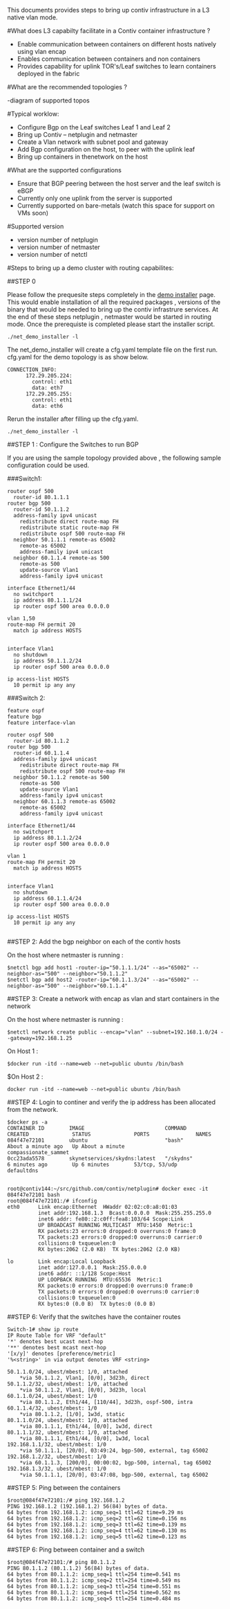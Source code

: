This documents provides steps to bring up contiv infrastructure in a L3 native vlan mode. 

#What does L3 capabilty facilitate in a Contiv container infrastructure ?

-  Enable communication between containers on different hosts natively using vlan encap 
-  Enables communication between containers and non containers 
-  Provides capability for uplink TOR's/Leaf switches to learn containers deployed in the fabric

#What are the recommended topologies ?

-diagram of supported topos


#Typical worklow:
- Configure Bgp on the Leaf switches Leaf 1 and Leaf 2 
- Bring up Contiv – netplugin and netmaster
- Create a Vlan network with subnet pool and gateway
- Add Bgp configuration on the host, to peer with the uplink leaf
- Bring up containers in thenetwork on the host

#What are the supported configurations

- Ensure that BGP peering between the host server and the leaf switch is eBGP
- Currently only one uplink from the server is supported
- Currently supported on bare-metals (watch this space for support on VMs soon)

#Supported version
 
- version number of netplugin 
- version number of netmaster
- version number of netctl

#Steps to bring up a demo cluster with routing capabilites:

##STEP 0 

Please follow the prequesite steps completely in the [demo installer] page. This would enable installation of all the required packages , versions of the binary that would be needed to bring up the contiv infrastrure services. At the end of these steps netplugin , netmaster would be started in routing mode. Once the prerequiste is completed please start the installer script. 

```
./net_demo_installer -l 
```

The net_demo_installer will create a cfg.yaml template file on the first run. 
cfg.yaml for the demo topology is as show below.

```
CONNECTION_INFO:
      172.29.205.224:
        control: eth1
        data: eth7
      172.29.205.255:
        control: eth1
        data: eth6
```

Rerun the installer after filling up the cfg.yaml. 
```
./net_demo_installer -l 
```

##STEP 1 : Configure the Switches to run BGP

If you are using the sample topology provided above , the following sample configuration could be used.


###Switch1: 
```
router ospf 500
  router-id 80.1.1.1
router bgp 500
  router-id 50.1.1.2
  address-family ipv4 unicast
    redistribute direct route-map FH
    redistribute static route-map FH
    redistribute ospf 500 route-map FH
  neighbor 50.1.1.1 remote-as 65002
    remote-as 65002
    address-family ipv4 unicast
  neighbor 60.1.1.4 remote-as 500
    remote-as 500
    update-source Vlan1
    address-family ipv4 unicast
    
interface Ethernet1/44
  no switchport
  ip address 80.1.1.1/24
  ip router ospf 500 area 0.0.0.0

vlan 1,50
route-map FH permit 20
  match ip address HOSTS


interface Vlan1
  no shutdown
  ip address 50.1.1.2/24
  ip router ospf 500 area 0.0.0.0

ip access-list HOSTS
  10 permit ip any any
```
  
###Switch 2:

```
feature ospf
feature bgp
feature interface-vlan

router ospf 500
  router-id 80.1.1.2
router bgp 500
  router-id 60.1.1.4
  address-family ipv4 unicast
    redistribute direct route-map FH
    redistribute ospf 500 route-map FH
  neighbor 50.1.1.2 remote-as 500
    remote-as 500
    update-source Vlan1
    address-family ipv4 unicast
  neighbor 60.1.1.3 remote-as 65002
    remote-as 65002
    address-family ipv4 unicast
    
interface Ethernet1/44
  no switchport
  ip address 80.1.1.2/24
  ip router ospf 500 area 0.0.0.0
  
vlan 1
route-map FH permit 20
  match ip address HOSTS


interface Vlan1
  no shutdown
  ip address 60.1.1.4/24
  ip router ospf 500 area 0.0.0.0
  
ip access-list HOSTS
  10 permit ip any any
  
```

##STEP 2: Add the bgp neighbor on each of the contiv hosts 

On the host where netmaster is running :
```
$netctl bgp add host1 -router-ip="50.1.1.1/24" --as="65002" --neighbor-as="500" --neighbor="50.1.1.2"
$netctl bgp add host2 -router-ip="60.1.1.3/24" --as="65002" --neighbor-as="500" --neighbor="60.1.1.4"
```

##STEP 3: Create a network with encap as vlan and start containers in the network

On the host where netmaster is running :
```
$netctl network create public --encap="vlan" --subnet=192.168.1.0/24 --gateway=192.168.1.25
```
On Host 1 :
```
$docker run -itd --name=web --net=public ubuntu /bin/bash
```
$On Host 2 :
```
docker run -itd --name=web --net=public ubuntu /bin/bash
```

##STEP 4: Login to continer and verify the ip address has been allocated from the network. 

```
$docker ps -a
CONTAINER ID        IMAGE                          COMMAND             CREATED              STATUS              PORTS               NAMES
084f47e72101        ubuntu                         "bash"              About a minute ago   Up About a minute                       compassionate_sammet
0cc23ada5578        skynetservices/skydns:latest   "/skydns"           6 minutes ago        Up 6 minutes        53/tcp, 53/udp      defaultdns


root@contiv144:~/src/github.com/contiv/netplugin# docker exec -it 084f47e72101 bash
root@084f47e72101:/# ifconfig
eth0      Link encap:Ethernet  HWaddr 02:02:c0:a8:01:03
          inet addr:192.168.1.3  Bcast:0.0.0.0  Mask:255.255.255.0
          inet6 addr: fe80::2:c0ff:fea8:103/64 Scope:Link
          UP BROADCAST RUNNING MULTICAST  MTU:1450  Metric:1
          RX packets:23 errors:0 dropped:0 overruns:0 frame:0
          TX packets:23 errors:0 dropped:0 overruns:0 carrier:0
          collisions:0 txqueuelen:0
          RX bytes:2062 (2.0 KB)  TX bytes:2062 (2.0 KB)

lo        Link encap:Local Loopback
          inet addr:127.0.0.1  Mask:255.0.0.0
          inet6 addr: ::1/128 Scope:Host
          UP LOOPBACK RUNNING  MTU:65536  Metric:1
          RX packets:0 errors:0 dropped:0 overruns:0 frame:0
          TX packets:0 errors:0 dropped:0 overruns:0 carrier:0
          collisions:0 txqueuelen:0
          RX bytes:0 (0.0 B)  TX bytes:0 (0.0 B)
```

##STEP 6: Verify that the switches have the container routes

```
Switch-1# show ip route
IP Route Table for VRF "default"
'*' denotes best ucast next-hop
'**' denotes best mcast next-hop
'[x/y]' denotes [preference/metric]
'%<string>' in via output denotes VRF <string>

50.1.1.0/24, ubest/mbest: 1/0, attached
    *via 50.1.1.2, Vlan1, [0/0], 3d23h, direct
50.1.1.2/32, ubest/mbest: 1/0, attached
    *via 50.1.1.2, Vlan1, [0/0], 3d23h, local
60.1.1.0/24, ubest/mbest: 1/0
    *via 80.1.1.2, Eth1/44, [110/44], 3d23h, ospf-500, intra
60.1.1.4/32, ubest/mbest: 1/0
    *via 80.1.1.2, [1/0], 1w3d, static
80.1.1.0/24, ubest/mbest: 1/0, attached
    *via 80.1.1.1, Eth1/44, [0/0], 1w3d, direct
80.1.1.1/32, ubest/mbest: 1/0, attached
    *via 80.1.1.1, Eth1/44, [0/0], 1w3d, local
192.168.1.1/32, ubest/mbest: 1/0
    *via 50.1.1.1, [20/0], 03:49:24, bgp-500, external, tag 65002
192.168.1.2/32, ubest/mbest: 1/0
    *via 60.1.1.3, [200/0], 00:00:02, bgp-500, internal, tag 65002
192.168.1.3/32, ubest/mbest: 1/0
    *via 50.1.1.1, [20/0], 03:47:08, bgp-500, external, tag 65002
```

##STEP 5: Ping between the containers

```
$root@084f47e72101:/# ping 192.168.1.2
PING 192.168.1.2 (192.168.1.2) 56(84) bytes of data.
64 bytes from 192.168.1.2: icmp_seq=1 ttl=62 time=9.29 ms
64 bytes from 192.168.1.2: icmp_seq=2 ttl=62 time=0.156 ms
64 bytes from 192.168.1.2: icmp_seq=3 ttl=62 time=0.139 ms
64 bytes from 192.168.1.2: icmp_seq=4 ttl=62 time=0.130 ms
64 bytes from 192.168.1.2: icmp_seq=5 ttl=62 time=0.123 ms

```

##STEP 6: Ping between container and a switch
 
```
$root@084f47e72101:/# ping 80.1.1.2
PING 80.1.1.2 (80.1.1.2) 56(84) bytes of data.
64 bytes from 80.1.1.2: icmp_seq=1 ttl=254 time=0.541 ms
64 bytes from 80.1.1.2: icmp_seq=2 ttl=254 time=0.549 ms
64 bytes from 80.1.1.2: icmp_seq=3 ttl=254 time=0.551 ms
64 bytes from 80.1.1.2: icmp_seq=4 ttl=254 time=0.562 ms
64 bytes from 80.1.1.2: icmp_seq=5 ttl=254 time=0.484 ms
```



[demo installer]: <https://github.com/contiv/demo/tree/master/net>















